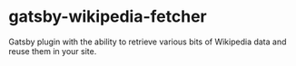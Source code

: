# gatsby-wikipedia-fetcher
Gatsby plugin with the ability to retrieve various bits of Wikipedia data and reuse them in your site.
